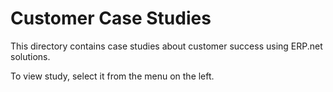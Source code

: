 # Customer Case Studies

This directory contains case studies about customer success using ERP.net solutions.

To view study, select it from the menu on the left.
